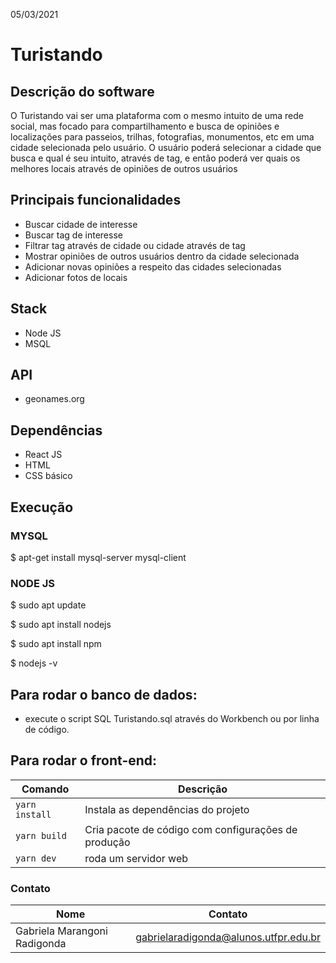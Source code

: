 05/03/2021

# Turistando
## Descrição do software
O Turistando vai ser uma plataforma com o mesmo intuito de uma rede social, mas focado para compartilhamento e busca de opiniões e localizações para passeios, trilhas, fotografias, monumentos, etc em uma cidade selecionada pelo usuário. O usuário poderá selecionar a cidade que busca e qual é seu intuito, através de tag, e então poderá ver quais os melhores locais através de opiniões de outros usuários


## Principais funcionalidades
- Buscar cidade de interesse
- Buscar tag de interesse
- Filtrar tag através de cidade ou cidade através de tag
- Mostrar opiniões de outros usuários dentro da cidade selecionada
- Adicionar novas opiniões a respeito das cidades selecionadas
- Adicionar fotos de locais


## Stack 
- Node JS
- MSQL


## API
- geonames.org


## Dependências 
- React JS
- HTML
- CSS básico


## Execução

### MYSQL
$ apt-get install mysql-server mysql-client


### NODE JS
$ sudo apt update

$ sudo apt install nodejs

$ sudo apt install npm

$ nodejs -v

## Para rodar o banco de dados:
- execute o script SQL Turistando.sql através do Workbench ou por linha de código.

## Para rodar o front-end:
| Comando | Descrição |
|---------|-------------|
| `yarn install` |Instala as dependências do projeto |
| `yarn build` | Cria pacote de código com configurações de produção |
| `yarn dev` | roda um servidor web  |



### Contato
| Nome                          | Contato                                |
| ----------------------------- |:--------------------------------------:| 
| Gabriela Marangoni Radigonda  | gabrielaradigonda@alunos.utfpr.edu.br  |


